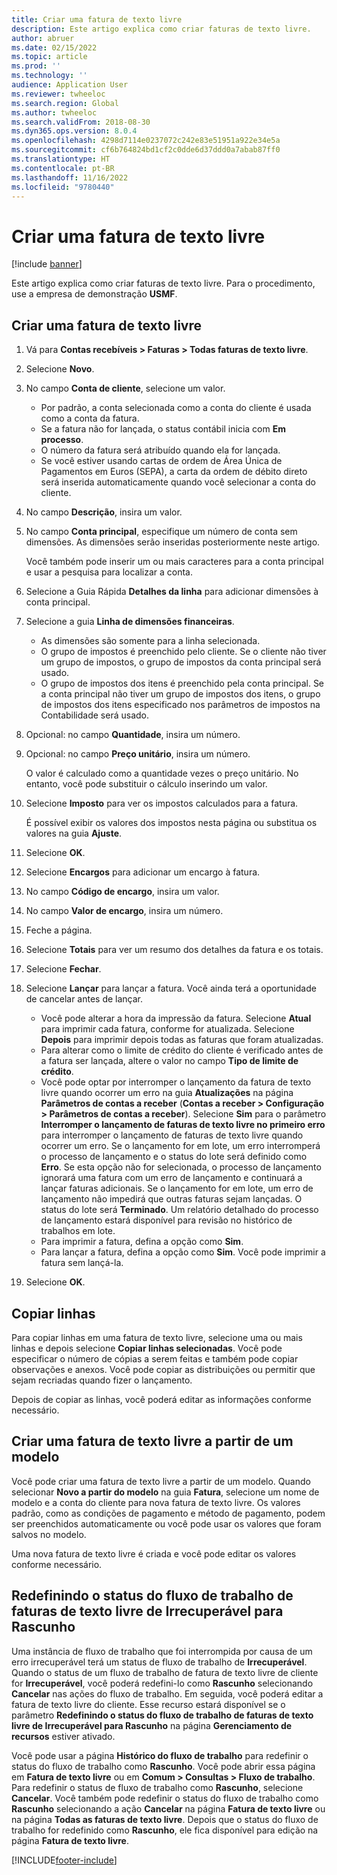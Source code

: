 ```yaml
---
title: Criar uma fatura de texto livre
description: Este artigo explica como criar faturas de texto livre.
author: abruer
ms.date: 02/15/2022
ms.topic: article
ms.prod: ''
ms.technology: ''
audience: Application User
ms.reviewer: twheeloc
ms.search.region: Global
ms.author: twheeloc
ms.search.validFrom: 2018-08-30
ms.dyn365.ops.version: 8.0.4
ms.openlocfilehash: 4298d7114e0237072c242e83e51951a922e34e5a
ms.sourcegitcommit: cf6b764824bd1cf2c0dde6d37ddd0a7abab87ff0
ms.translationtype: HT
ms.contentlocale: pt-BR
ms.lasthandoff: 11/16/2022
ms.locfileid: "9780440"
---
```

# <a name="create-a-free-text-invoice"></a>Criar uma fatura de texto livre

[!include [banner](../includes/banner.md)]

Este artigo explica como criar faturas de texto livre. Para o procedimento, use a empresa de demonstração **USMF**.

## <a name="create-a-free-text-invoice"></a>Criar uma fatura de texto livre

1. Vá para **Contas recebíveis \> Faturas \> Todas faturas de texto livre**.
2. Selecione **Novo**.
3. No campo **Conta de cliente**, selecione um valor.

    * Por padrão, a conta selecionada como a conta do cliente é usada como a conta da fatura.
    * Se a fatura não for lançada, o status contábil inicia com **Em processo**.
    * O número da fatura será atribuído quando ela for lançada.
    * Se você estiver usando cartas de ordem de Área Única de Pagamentos em Euros (SEPA), a carta da ordem de débito direto será inserida automaticamente quando você selecionar a conta do cliente.

4. No campo **Descrição**, insira um valor.
5. No campo **Conta principal**, especifique um número de conta sem dimensões. As dimensões serão inseridas posteriormente neste artigo.

    Você também pode inserir um ou mais caracteres para a conta principal e usar a pesquisa para localizar a conta.

6. Selecione a Guia Rápida **Detalhes da linha** para adicionar dimensões à conta principal.
7. Selecione a guia **Linha de dimensões financeiras**.

    * As dimensões são somente para a linha selecionada.
    * O grupo de impostos é preenchido pelo cliente. Se o cliente não tiver um grupo de impostos, o grupo de impostos da conta principal será usado.
    * O grupo de impostos dos itens é preenchido pela conta principal. Se a conta principal não tiver um grupo de impostos dos itens, o grupo de impostos dos itens especificado nos parâmetros de impostos na Contabilidade será usado.

8. Opcional: no campo **Quantidade**, insira um número.
9. Opcional: no campo **Preço unitário**, insira um número.

    O valor é calculado como a quantidade vezes o preço unitário. No entanto, você pode substituir o cálculo inserindo um valor.

10. Selecione **Imposto** para ver os impostos calculados para a fatura.

    É possível exibir os valores dos impostos nesta página ou substitua os valores na guia **Ajuste**.

11. Selecione **OK**.
12. Selecione **Encargos** para adicionar um encargo à fatura.
13. No campo **Código de encargo**, insira um valor.
14. No campo **Valor de encargo**, insira um número.
15. Feche a página.
16. Selecione **Totais** para ver um resumo dos detalhes da fatura e os totais.
17. Selecione **Fechar**.
18. Selecione **Lançar** para lançar a fatura. Você ainda terá a oportunidade de cancelar antes de lançar.

    * Você pode alterar a hora da impressão da fatura. Selecione **Atual** para imprimir cada fatura, conforme for atualizada. Selecione **Depois** para imprimir depois todas as faturas que foram atualizadas.
    * Para alterar como o limite de crédito do cliente é verificado antes de a fatura ser lançada, altere o valor no campo **Tipo de limite de crédito**.
    * Você pode optar por interromper o lançamento da fatura de texto livre quando ocorrer um erro na guia **Atualizações** na página **Parâmetros de contas a receber** (**Contas a receber > Configuração > Parâmetros de contas a receber**). Selecione **Sim** para o parâmetro **Interromper o lançamento de faturas de texto livre no primeiro erro** para interromper o lançamento de faturas de texto livre quando ocorrer um erro. Se o lançamento for em lote, um erro interromperá o processo de lançamento e o status do lote será definido como **Erro**. Se esta opção não for selecionada, o processo de lançamento ignorará uma fatura com um erro de lançamento e continuará a lançar faturas adicionais. Se o lançamento for em lote, um erro de lançamento não impedirá que outras faturas sejam lançadas. O status do lote será **Terminado**. Um relatório detalhado do processo de lançamento estará disponível para revisão no histórico de trabalhos em lote.
    * Para imprimir a fatura, defina a opção como **Sim**.
    * Para lançar a fatura, defina a opção como **Sim**. Você pode imprimir a fatura sem lançá-la.

19. Selecione **OK**.

## <a name="copy-lines"></a>Copiar linhas
Para copiar linhas em uma fatura de texto livre, selecione uma ou mais linhas e depois selecione **Copiar linhas selecionadas**. Você pode especificar o número de cópias a serem feitas e também pode copiar observações e anexos. Você pode copiar as distribuições ou permitir que sejam recriadas quando fizer o lançamento.

Depois de copiar as linhas, você poderá editar as informações conforme necessário.

## <a name="create-a-free-text-invoice-from-a-template"></a>Criar uma fatura de texto livre a partir de um modelo
Você pode criar uma fatura de texto livre a partir de um modelo. Quando selecionar **Novo a partir do modelo** na guia **Fatura**, selecione um nome de modelo e a conta do cliente para nova fatura de texto livre. Os valores padrão, como as condições de pagamento e método de pagamento, podem ser preenchidos automaticamente ou você pode usar os valores que foram salvos no modelo.

Uma nova fatura de texto livre é criada e você pode editar os valores conforme necessário.

## <a name="resetting-the-workflow-status-for-free-text-invoices-from-unrecoverable-to-draft"></a>Redefinindo o status do fluxo de trabalho de faturas de texto livre de Irrecuperável para Rascunho
Uma instância de fluxo de trabalho que foi interrompida por causa de um erro irrecuperável terá um status de fluxo de trabalho de **Irrecuperável**. Quando o status de um fluxo de trabalho de fatura de texto livre de cliente for **Irrecuperável**, você poderá redefini-lo como **Rascunho** selecionando **Cancelar** nas ações do fluxo de trabalho. Em seguida, você poderá editar a fatura de texto livre do cliente. Esse recurso estará disponível se o parâmetro **Redefinindo o status do fluxo de trabalho de faturas de texto livre de Irrecuperável para Rascunho** na página **Gerenciamento de recursos** estiver ativado.

Você pode usar a página **Histórico do fluxo de trabalho** para redefinir o status do fluxo de trabalho como **Rascunho**. Você pode abrir essa página em **Fatura de texto livre** ou em **Comum > Consultas > Fluxo de trabalho**. Para redefinir o status de fluxo de trabalho como **Rascunho**, selecione **Cancelar**. Você também pode redefinir o status do fluxo de trabalho como **Rascunho** selecionando a ação **Cancelar** na página **Fatura de texto livre** ou na página **Todas as faturas de texto livre**. Depois que o status do fluxo de trabalho for redefinido como **Rascunho**, ele fica disponível para edição na página **Fatura de texto livre**.



[!INCLUDE[footer-include](../../includes/footer-banner.md)]
